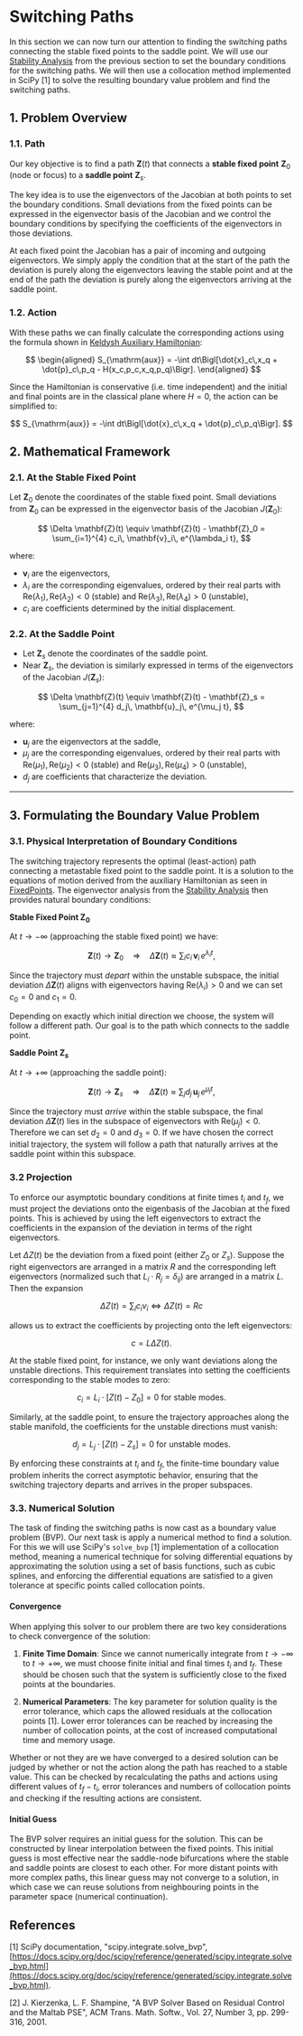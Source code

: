 # Switching Paths

In this section we can now turn our attention to finding the switching paths connecting the stable fixed points to the saddle point. We will use our [Stability Analysis](../fixed_points/StabilityAnalysis.md) from the previous section to set the boundary conditions for the switching paths. We will then use a collocation method implemented in SciPy [1] to solve the resulting boundary value problem and find the switching paths.

## 1. Problem Overview

### 1.1. Path

Our key objective is to find a path $\mathbf{Z}(t)$ that connects a **stable fixed point** $\mathbf{Z}_0$ (node or focus) to a **saddle point** $\mathbf{Z}_s$.

The key idea is to use the eigenvectors of the Jacobian at both points to set the boundary conditions. Small deviations from the fixed points can be expressed in the eigenvector basis of the Jacobian and we control the boundary conditions by specifying the coefficients of the eigenvectors in those deviations.

At each fixed point the Jacobian has a pair of incoming and outgoing eigenvectors. We simply apply the condition that at the start of the path the deviation is purely along the eigenvectors leaving the stable point and at the end of the path the deviation is purely along the eigenvectors arriving at the saddle point.

### 1.2. Action

With these paths we can finally calculate the corresponding actions using the formula shown in [Keldysh Auxiliary Hamiltonian](../derivation/KeldyshAuxiliaryHamiltonian.md):

$$
\begin{aligned}
S_{\mathrm{aux}} = -\int dt\Bigl[\dot{x}_c\,x_q + \dot{p}_c\,p_q - H(x_c,p_c,x_q,p_q)\Bigr].
\end{aligned}
$$

Since the Hamiltonian is conservative (i.e. time independent) and the initial and final points are in the classical plane where $H=0$, the action can be simplified to:

$$
S_{\mathrm{aux}} = -\int dt\Bigl[\dot{x}_c\,x_q + \dot{p}_c\,p_q\Bigr].
$$


## 2. Mathematical Framework

### 2.1. At the Stable Fixed Point

Let $\mathbf{Z}_0$ denote the coordinates of the stable fixed point. Small deviations from $\mathbf{Z}_0$ can be expressed in the eigenvector basis of the Jacobian $J(\mathbf{Z}_0)$:
  
$$
\Delta \mathbf{Z}(t) \equiv \mathbf{Z}(t) - \mathbf{Z}_0 = \sum_{i=1}^{4} c_i\, \mathbf{v}_i\, e^{\lambda_i t},
$$
  
where:
  - $\mathbf{v}_i$ are the eigenvectors,
  - $\lambda_i$ are the corresponding eigenvalues, ordered by their real parts with $\text{Re}(\lambda_1), \text{Re}(\lambda_2) < 0$ (stable) and $\text{Re}(\lambda_3), \text{Re}(\lambda_4) > 0$ (unstable),
  - $c_i$ are coefficients determined by the initial displacement.

### 2.2. At the Saddle Point

- Let $\mathbf{Z}_s$ denote the coordinates of the saddle point.
- Near $\mathbf{Z}_s$, the deviation is similarly expressed in terms of the eigenvectors of the Jacobian $J(\mathbf{Z}_s)$:
  
$$
\Delta \mathbf{Z}(t) \equiv \mathbf{Z}(t) - \mathbf{Z}_s = \sum_{j=1}^{4} d_j\, \mathbf{u}_j\, e^{\mu_j t},
$$
  
where:
  - $\mathbf{u}_j$ are the eigenvectors at the saddle,
  - $\mu_j$ are the corresponding eigenvalues, ordered by their real parts with $\text{Re}(\mu_1), \text{Re}(\mu_2) < 0$ (stable) and $\text{Re}(\mu_3), \text{Re}(\mu_4) > 0$ (unstable),
  - $d_j$ are coefficients that characterize the deviation.

---

## 3. Formulating the Boundary Value Problem

### 3.1. Physical Interpretation of Boundary Conditions

The switching trajectory represents the optimal (least-action) path connecting a metastable fixed point to the saddle point. It is a solution to the equations of motion derived from the auxiliary Hamiltonian as seen in [FixedPoints](../fixed_points/FixedPoints.md). The eigenvector analysis from the [Stability Analysis](../fixed_points/StabilityAnalysis.md) then provides natural boundary conditions:

**Stable Fixed Point $\mathbf{Z}_0$**

At $t \to -\infty$ (approaching the stable fixed point) we have:
  
$$
\mathbf{Z}(t) \to \mathbf{Z}_0 \quad \Longrightarrow \quad \Delta \mathbf{Z}(t) \approx \sum_{i} c_i\, \mathbf{v}_i\, e^{\lambda_i t},
$$

Since the trajectory must *depart* within the unstable subspace, the initial deviation $\Delta \mathbf{Z}(t)$ aligns with eigenvectors having $\text{Re}(\lambda_i) > 0$ and we can set $c_0 = 0$ and $c_1 = 0$.

Depending on exactly which initial direction we choose, the system will follow a different path. Our goal is to the path which connects to the saddle point.

**Saddle Point $\mathbf{Z}_s$**

At $t \to +\infty$ (approaching the saddle point):
  
$$
\mathbf{Z}(t) \to \mathbf{Z}_s \quad \Longrightarrow \quad \Delta \mathbf{Z}(t) \approx \sum_{j} d_j\, \mathbf{u}_j\, e^{\mu_j t},
$$

Since the trajectory must *arrive* within the stable subspace, the final deviation $\Delta \mathbf{Z}(t)$ lies in the subspace of eigenvectors with $\text{Re}(\mu_j) < 0$. Therefore we can set $d_2 = 0$ and $d_3 = 0$. If we have chosen the correct initial trajectory, the system will follow a path that naturally arrives at the saddle point within this subspace.

### 3.2 Projection

To enforce our asymptotic boundary conditions at finite times $t_i$ and $t_f$, we must project the deviations onto the eigenbasis of the Jacobian at the fixed points. This is achieved by using the left eigenvectors to extract the coefficients in the expansion of the deviation in terms of the right eigenvectors.

Let $\Delta Z(t)$ be the deviation from a fixed point (either $Z_0$ or $Z_s$). Suppose the right eigenvectors are arranged in a matrix $R$ and the corresponding left eigenvectors (normalized such that $L_i \cdot R_j = \delta_{ij}$) are arranged in a matrix $L$. Then the expansion

$$\Delta Z(t) = \sum_i c_i v_i \iff \Delta Z(t) = R c$$

allows us to extract the coefficients by projecting onto the left eigenvectors:

$$c = L \Delta Z(t).$$

At the stable fixed point, for instance, we only want deviations along the unstable directions. This requirement translates into setting the coefficients corresponding to the stable modes to zero:

$$c_i = L_i \cdot [Z(t) - Z_0] = 0 \text{ for stable modes.}$$

Similarly, at the saddle point, to ensure the trajectory approaches along the stable manifold, the coefficients for the unstable directions must vanish:

$$d_j = L_j \cdot [Z(t) - Z_s] = 0 \text{ for unstable modes.}$$

By enforcing these constraints at $t_i$ and $t_f$, the finite-time boundary value problem inherits the correct asymptotic behavior, ensuring that the switching trajectory departs and arrives in the proper subspaces.

### 3.3. Numerical Solution

The task of finding the switching paths is now cast as a boundary value problem (BVP). Our next task is apply a numerical method to find a solution. For this we will use SciPy's `solve_bvp` [1] implementation of a collocation method, meaning a numerical technique for solving differential equations by approximating the solution using a set of basis functions, such as cubic splines, and enforcing the differential equations are satisfied to a given tolerance at specific points called collocation points.

#### Convergence

When applying this solver to our problem there are two key considerations to check convergence of the solution:

1. **Finite Time Domain**: Since we cannot numerically integrate from $t \to -\infty$ to $t \to +\infty$, we must choose finite initial and final times $t_i$ and $t_f$. These should be chosen such that the system is sufficiently close to the fixed points at the boundaries. 

2. **Numerical Parameters**: The key parameter for solution quality is the error tolerance, which caps the allowed residuals at the collocation points [1]. Lower error tolerances can be reached by increasing the number of collocation points, at the cost of increased computational time and memory usage.

Whether or not they are we have converged to a desired solution can be judged by whether or not the action along the path has reached to a stable value. This can be checked by recalculating the paths and actions using different values of $t_f - t_i$, error tolerances and numbers of collocation points and checking if the resulting actions are consistent.

#### Initial Guess

The BVP solver requires an initial guess for the solution. This can be constructed by linear interpolation between the fixed points. This initial guess is most effective near the saddle-node bifurcations where the stable and saddle points are closest to each other. For more distant points with more complex paths, this linear guess may not converge to a solution, in which case we can reuse solutions from neighbouring points in the parameter space (numerical continuation).

## References

[1] SciPy documentation, "scipy.integrate.solve_bvp", [https://docs.scipy.org/doc/scipy/reference/generated/scipy.integrate.solve_bvp.html](https://docs.scipy.org/doc/scipy/reference/generated/scipy.integrate.solve_bvp.html).

[2] J. Kierzenka, L. F. Shampine, "A BVP Solver Based on Residual Control and the Maltab PSE", ACM Trans. Math. Softw., Vol. 27, Number 3, pp. 299-316, 2001.

